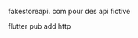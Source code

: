 fakestoreapi. com pour des api fictive
<!-- pub.dev un registre des extention    -->
flutter pub add http
